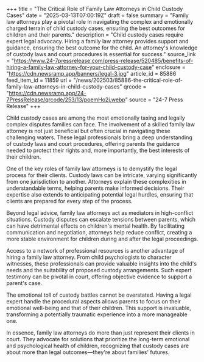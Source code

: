 +++
title = "The Critical Role of Family Law Attorneys in Child Custody Cases"
date = "2025-03-13T07:00:19Z"
draft = false
summary = "Family law attorneys play a pivotal role in navigating the complex and emotionally charged terrain of child custody cases, ensuring the best outcomes for children and their parents."
description = "Child custody cases require expert legal advocacy. Hiring a family law attorney provides support and guidance, ensuring the best outcome for the child. An attorney's knowledge of custody laws and court procedures is essential for success."
source_link = "https://www.24-7pressrelease.com/press-release/520485/benefits-of-hiring-a-family-law-attorney-for-your-child-custody-case"
enclosure = "https://cdn.newsramp.app/banners/legal-3.jpg"
article_id = 85886
feed_item_id = 11859
url = "/news/202503/85886-the-critical-role-of-family-law-attorneys-in-child-custody-cases"
qrcode = "https://cdn.newsramp.app/24-7PressRelease/qrcode/253/13/poemHo2j.webp"
source = "24-7 Press Release"
+++

<p>Child custody cases are among the most emotionally taxing and legally complex disputes families can face. The involvement of a skilled family law attorney is not just beneficial but often crucial in navigating these challenging waters. These legal professionals bring a deep understanding of custody laws and court procedures, offering parents the guidance needed to protect their rights and, more importantly, the best interests of their children.</p><p>One of the key roles of family law attorneys is to demystify the legal process for their clients. Custody laws can be intricate, varying significantly from one jurisdiction to another. Attorneys explain these complexities in understandable terms, helping parents make informed decisions. Their expertise also extends to anticipating potential legal hurdles, ensuring that clients are prepared for every step of the process.</p><p>Beyond legal advice, family law attorneys act as mediators in high-conflict situations. Custody disputes can escalate tensions between parents, which can have detrimental effects on children's mental health. By facilitating communication and negotiation, attorneys help reduce conflict, creating a more stable environment for children during and after the legal proceedings.</p><p>Access to a network of professional resources is another advantage of hiring a family law attorney. From child psychologists to character witnesses, these professionals can provide valuable insights into the child's needs and the suitability of proposed custody arrangements. Such expert testimony can be pivotal in court, offering objective evidence to support a parent's case.</p><p>The emotional toll of custody battles cannot be overstated. Having a legal expert handle the procedural aspects allows parents to focus on their emotional well-being and that of their children. This support is invaluable, transforming a potentially traumatic experience into a more manageable one.</p><p>In essence, family law attorneys do more than just represent their clients in court. They advocate for solutions that prioritize the long-term emotional and psychological health of children, recognizing that custody cases are about more than legal outcomes—they're about families' futures.</p>